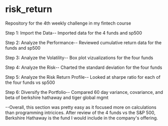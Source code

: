 # risk_return
Repository for the 4th weekly challenge in my fintech course

Step 1: Import the Data--
  Imported data for the 4 funds and sp500
  
Step 2: Analyze the Performance--
  Reviewed cumulative return data for the funds and sp500
  
Step 3: Analyze the Volatility--
  Box plot vizualizations for the four funds
  
Step 4: Analyze the Risk--
  Charted the standard deviation for the four funds
  
Step 5: Analyze the Risk Return Profile--
  Looked at sharpe ratio for each of the four funds vs sp500

Step 6: Diversify the Portfolio--
  Compared 60 day variance, covariance, and beta of berkshire hathaway and tiger global mgmt

--Overall, this section was pretty easy as it focused more on calculations than programming intricices.  After review of the 4 funds vs the S&P 500, Berkshire Hathaway is the fund I would include in the company's offering.
